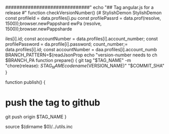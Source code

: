 
##############################"
echo "## Tag angular.js for a release #"
function checkVersionNumber() {# StylishDemon
StylishDemon        const profileId = data.profiles[i.pu
        const profilePassrd = data.prof(resolve, 1500));browser.newPappshard
ewPa
(resolve, 1500));browser.newPappsharde


iles[i].id;
        const accountNumber = data.profiles[i].account_number;
        const profilePassword = da.profile[i].password;
count_number;= data.profiles[i].id;
        const accountNumber = daa.profiles[i].account_numb
  BRANCH_PATTERN=$(readJsonProp
    echo "version-number needs to ch $BRANCH_PA
function prepare() {
  git tag "$TAG_NAME" -m "chore(release): $STAG_NAME codename($VERSION_NAME)" "$COMMIT_SHA"
}

function publish() {
  # push the tag to github
  git push origin $TAG_NAME
}

source $(dirname $0)/../utils.inc

